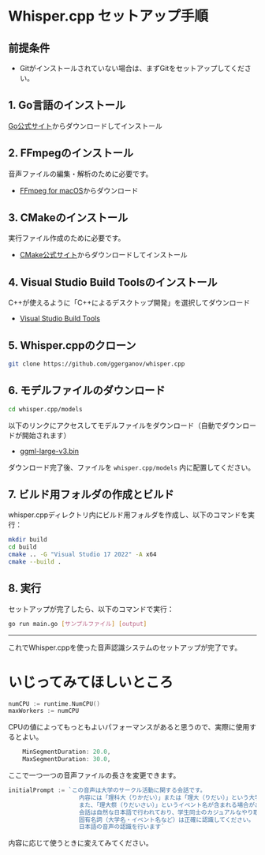 # Whisper.cpp セットアップ手順

## 前提条件
- Gitがインストールされていない場合は、まずGitをセットアップしてください。

## 1. Go言語のインストール
[Go公式サイト](https://go.dev/doc/install)からダウンロードしてインストール

## 2. FFmpegのインストール
音声ファイルの編集・解析のために必要です。
- [FFmpeg for macOS](https://evermeet.cx/ffmpeg/)からダウンロード

## 3. CMakeのインストール
実行ファイル作成のために必要です。
- [CMake公式サイト](https://cmake.org/download/)からダウンロードしてインストール

## 4. Visual Studio Build Toolsのインストール
C++が使えるように「C++によるデスクトップ開発」を選択してダウンロード
- [Visual Studio Build Tools](https://visualstudio.microsoft.com/ja/visual-cpp-build-tools/)

## 5. Whisper.cppのクローン
```bash
git clone https://github.com/ggerganov/whisper.cpp
```

## 6. モデルファイルのダウンロード
```bash
cd whisper.cpp/models
```

以下のリンクにアクセスしてモデルファイルをダウンロード（自動でダウンロードが開始されます）
- [ggml-large-v3.bin](https://huggingface.co/ggerganov/whisper.cpp/resolve/main/ggml-large-v3.bin)

ダウンロード完了後、ファイルを `whisper.cpp/models` 内に配置してください。

## 7. ビルド用フォルダの作成とビルド
whisper.cppディレクトリ内にビルド用フォルダを作成し、以下のコマンドを実行：

```bash
mkdir build
cd build
cmake .. -G "Visual Studio 17 2022" -A x64
cmake --build .
```

## 8. 実行
セットアップが完了したら、以下のコマンドで実行：

```bash
go run main.go [サンプルファイル] [output]
```

---

これでWhisper.cppを使った音声認識システムのセットアップが完了です。

# いじってみてほしいところ

```  main.go 48
numCPU := runtime.NumCPU()
maxWorkers := numCPU
```

CPUの値によってもっともよいパフォーマンスがあると思うので、実際に使用するとよい。
``` main.go 61,62
    MinSegmentDuration: 20.0,
    MaxSegmentDuration: 30.0,
```
ここで一つ一つの音声ファイルの長さを変更できます。

``` main.go 308
initialPrompt := `この音声は大学のサークル活動に関する会話です。
					内容には「理科大（りかだい）」または「理大（りだい）」という大学名が登場します。
					また、「理大祭（りだいさい）」というイベント名が含まれる場合があります。
					会話は自然な日本語で行われており、学生同士のカジュアルなやり取りが含まれます。
					固有名詞（大学名・イベント名など）は正確に認識してください。
					日本語の音声の認識を行います`
```

内容に応じて使うときに変えてみてください。


